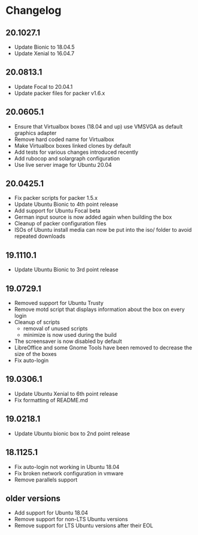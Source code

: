 # Changelog

## 20.1027.1

* Update Bionic to 18.04.5
* Update Xenial to 16.04.7

## 20.0813.1

* Update Focal to 20.04.1
* Update packer files for packer v1.6.x

## 20.0605.1

* Ensure that Virtualbox boxes (18.04 and up) use VMSVGA as default graphics adapter
* Remove hard coded name for Virtualbox
* Make Virtualbox boxes linked clones by default
* Add tests for various changes introduced recently
* Add rubocop and solargraph configuration
* Use live server image for Ubuntu 20.04

## 20.0425.1

* Fix packer scripts for packer 1.5.x
* Update Ubuntu Bionic to 4th point release
* Add support for Ubuntu Focal beta
* German input source is now added again when building the box
* Cleanup of packer configuration files
* ISOs of Ubuntu install media can now be put into the iso/ folder to avoid repeated downloads

## 19.1110.1

* Update Ubuntu Bionic to 3rd point release

## 19.0729.1

* Removed support for Ubuntu Trusty
* Remove motd script that displays information about the box on every login
* Cleanup of scripts
  * removal of unused scripts
  * minimize is now used during the build
* The screensaver is now disabled by default
* LibreOffice and some Gnome Tools have been removed to decrease the size of the boxes
* Fix auto-login

## 19.0306.1

* Update Ubuntu Xenial to 6th point release
* Fix formatting of README.md

## 19.0218.1

* Update Ubuntu bionic box to 2nd point release

## 18.1125.1

* Fix auto-login not working in Ubuntu 18.04
* Fix broken network configuration in vmware
* Remove parallels support

## older versions

* Add support for Ubuntu 18.04
* Remove support for non-LTS Ubuntu versions
* Remove support for LTS Ubuntu versions after their EOL
